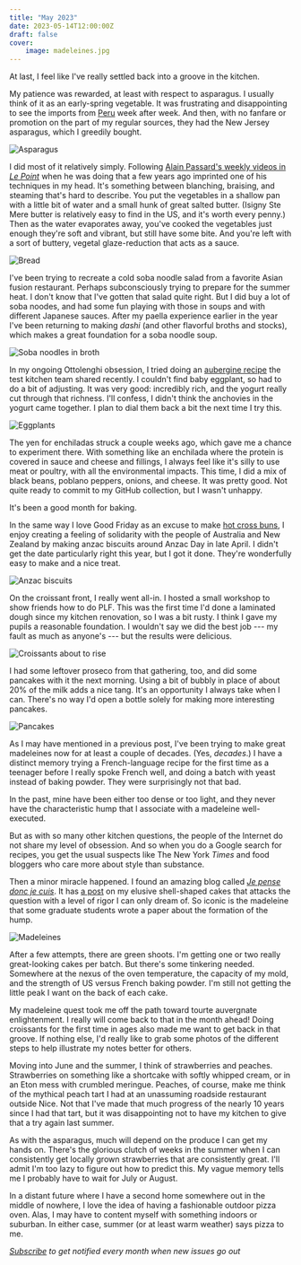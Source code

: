 ```yaml
---
title: "May 2023"
date: 2023-05-14T12:00:00Z
draft: false
cover:
    image: madeleines.jpg
---
```


At last, I feel like I've really settled back into a groove in the kitchen.

My patience was rewarded, at least with respect to asparagus. I usually think of it as an early-spring vegetable. It was frustrating and disappointing to see the imports from [Peru](https://apps.fas.usda.gov/newgainapi/api/Report/DownloadReportByFileName?fileName=Peru’s+Asparagus+Production+Remains+Strong_Lima_Peru_7-21-2017.pdf) week after week. And then, with no fanfare or promotion on the part of my regular sources, they had the New Jersey asparagus, which I greedily bought.

![Asparagus](asparagus.jpg)

I did most of it relatively simply. Following [Alain Passard's weekly videos in _Le Point_](https://www.lepoint.fr/invites-du-point/alain-passard/) when he was doing that a few years ago imprinted one of his techniques in my head. It's something between blanching, braising, and steaming that's hard to describe. You put the vegetables in a shallow pan with a little bit of water and a small hunk of great salted butter. (Isigny Ste Mere butter is relatively easy to find in the US, and it's worth every penny.) Then as the water evaporates away, you've cooked the vegetables just enough they're soft and vibrant, but still have some bite. And you're left with a sort of buttery, vegetal glaze-reduction that acts as a sauce.

![Bread](bread.jpg)

I've been trying to recreate a cold soba noodle salad from a favorite Asian fusion restaurant. Perhaps subconsciously trying to prepare for the summer heat. I don't know that I've gotten that salad quite right. But I did buy a lot of soba noodes, and had some fun playing with those in soups and with different Japanese sauces. After my paella experience earlier in the year I've been returning to making _dashi_ (and other flavorful broths and stocks), which makes a great foundation for a soba noodle soup.

![Soba noodles in broth](soba.jpg)

In my ongoing Ottolenghi obsession, I tried doing an [aubergine recipe](https://www.youtube.com/watch?v=0ADn1W7XKd4) the test kitchen team shared recently. I couldn't find baby eggplant, so had to do a bit of adjusting. It was very good: incredibly rich, and the yogurt really cut through that richness. I'll confess, I didn't think the anchovies in the yogurt came together. I plan to dial them back a bit the next time I try this.

![Eggplants](eggplant.jpg)

The yen for enchiladas struck a couple weeks ago, which gave me a chance to experiment there. With something like an enchilada where the protein is covered in sauce and cheese and fillings, I always feel like it's silly to use meat or poultry, with all the environmental impacts. This time, I did a mix of black beans, poblano peppers, onions, and cheese. It was pretty good. Not quite ready to commit to my GitHub collection, but I wasn't unhappy.

It's been a good month for baking.

In the same way I love Good Friday as an excuse to make [hot cross buns](/recipes/hot-cross-buns), I enjoy creating a feeling of solidarity with the people of Australia and New Zealand by making anzac biscuits around Anzac Day in late April. I didn't get the date particularly right this year, but I got it done. They're wonderfully easy to make and a nice treat.

![Anzac biscuits](anzac.jpg)

On the croissant front, I really went all-in. I hosted a small workshop to show friends how to do PLF. This was the first time I'd done a laminated dough since my kitchen renovation, so I was a bit rusty. I think I gave my pupils a reasonable foundation. I wouldn't say we did the best job --- my fault as much as anyone's --- but the results were delicious.

![Croissants about to rise](croissants.jpg)

I had some leftover proseco from that gathering, too, and did some pancakes with it the next morning. Using a bit of bubbly in place of about 20% of the milk adds a nice tang. It's an opportunity I always take when I can. There's no way I'd open a bottle solely for making more interesting pancakes.

![Pancakes](pancakes.jpg)

As I may have mentioned in a previous post, I've been trying to make great madeleines now for at least a couple of decades. (Yes, _decades_.) I have a distinct memory trying a French-language recipe for the first time as a teenager before I really spoke French well, and doing a batch with yeast instead of baking powder. They were surprisingly not that bad.

In the past, mine have been either too dense or too light, and they never have the characteristic hump that I associate with a madeleine well-executed.

But as with so many other kitchen questions, the people of the Internet do not share my level of obsession. And so when you do a Google search for recipes, you get the usual suspects like The New York _Times_ and food bloggers who care more about style than substance.

Then a minor miracle happened. I found an amazing blog called [_Je pense donc je cuis_](https://jepensedoncjecuis.com). It has [a post](https://jepensedoncjecuis.com/2022/09/reussissez-des-madeleines-moelleuses-et-bossues-a-tous-les-coups.html) on my elusive shell-shaped cakes that attacks the question with a level of rigor I can only dream of. So iconic is the madeleine that some graduate students wrote a paper about the formation of the hump.

![Madeleines](madeleines-tray.jpg)

After a few attempts, there are green shoots. I'm getting one or two really great-looking cakes per batch. But there's some tinkering needed. Somewhere at the nexus of the oven temperature, the capacity of my mold, and the strength of US versus French baking powder. I'm still not getting the little peak I want on the back of each cake.

My madeleine quest took me off the path toward tourte auvergnate enlightenment. I really will come back to that in the month ahead! Doing croissants for the first time in ages also made me want to get back in that groove. If nothing else, I'd really like to grab some photos of the different steps to help illustrate my notes better for others.

Moving into June and the summer, I think of strawberries and peaches. Strawberries on something like a shortcake with softly whipped cream, or in an Eton mess with crumbled meringue. Peaches, of course, make me think of the mythical peach tart I had at an unassuming roadside restaurant outside Nice. Not that I've made that much progress of the nearly 10 years since I had that tart, but it was disappointing not to have my kitchen to give that a try again last summer.

As with the asparagus, much will depend on the produce I can get my hands on. There's the glorious clutch of weeks in the summer when I can consistently get locally grown strawberries that are consistently great. I'll admit I'm too lazy to figure out how to predict this. My vague memory tells me I probably have to wait for July or August.

In a distant future where I have a second home somewhere out in the middle of nowhere, I love the idea of having a fashionable outdoor pizza oven. Alas, I may have to content myself with something indoors or suburban. In either case, summer (or at least warm weather) says pizza to me.

_[Subscribe](/subscribe) to get notified every month when new issues go out_
